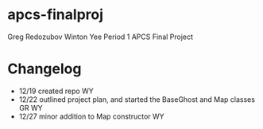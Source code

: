 apcs-finalproj
==============
Greg Redozubov
Winton Yee
Period 1
APCS Final Project

Changelog
=========
 - 12/19 created repo WY
 - 12/22 outlined project plan, and started the BaseGhost and Map classes GR WY
 - 12/27 minor addition to Map constructor WY